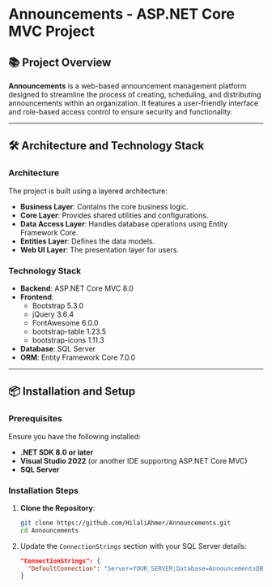 # Announcements - ASP.NET Core MVC Project

## 📚 Project Overview
**Announcements** is a web-based announcement management platform designed to streamline the process of creating, scheduling, and distributing announcements within an organization. It features a user-friendly interface and role-based access control to ensure security and functionality.

---

## 🛠 Architecture and Technology Stack

### Architecture
The project is built using a layered architecture:
- **Business Layer**: Contains the core business logic.
- **Core Layer**: Provides shared utilities and configurations.
- **Data Access Layer**: Handles database operations using Entity Framework Core.
- **Entities Layer**: Defines the data models.
- **Web UI Layer**: The presentation layer for users.

### Technology Stack
- **Backend**: ASP.NET Core MVC 8.0
- **Frontend**:
  - Bootstrap 5.3.0
  - jQuery 3.6.4
  - FontAwesome 6.0.0
  - bootstrap-table 1.23.5
  - bootstrap-icons 1.11.3
- **Database**: SQL Server
- **ORM**: Entity Framework Core 7.0.0

---

## 📦 Installation and Setup

### Prerequisites
Ensure you have the following installed:
- **.NET SDK 8.0 or later**
- **Visual Studio 2022** (or another IDE supporting ASP.NET Core MVC)
- **SQL Server**

### Installation Steps
1. **Clone the Repository**:
   ```bash
   git clone https://github.com/HilaliAhmer/Announcements.git
   cd Announcements
2. Update the `ConnectionStrings` section with your SQL Server details:
   ```json
   "ConnectionStrings": {
     "DefaultConnection": "Server=YOUR_SERVER;Database=AnnouncementsDB;Trusted_Connection=True;"
   }
